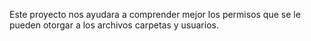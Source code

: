 Este proyecto nos ayudara a comprender mejor los permisos que se le pueden otorgar a los archivos carpetas y usuarios.

